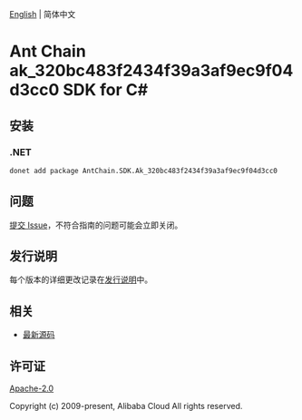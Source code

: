 [English](README.md) | 简体中文

# Ant Chain ak_320bc483f2434f39a3af9ec9f04d3cc0 SDK for C#

## 安装

### .NET

```bash
donet add package AntChain.SDK.Ak_320bc483f2434f39a3af9ec9f04d3cc0
```

## 问题

[提交 Issue](https://github.com/alipay/antchain-openapi-prod-sdk/issues/new)，不符合指南的问题可能会立即关闭。

## 发行说明

每个版本的详细更改记录在[发行说明](./ChangeLog.txt)中。

## 相关

* [最新源码](https://github.com/antchain-openapi-prod-sdk)

## 许可证

[Apache-2.0](http://www.apache.org/licenses/LICENSE-2.0)

Copyright (c) 2009-present, Alibaba Cloud All rights reserved.
